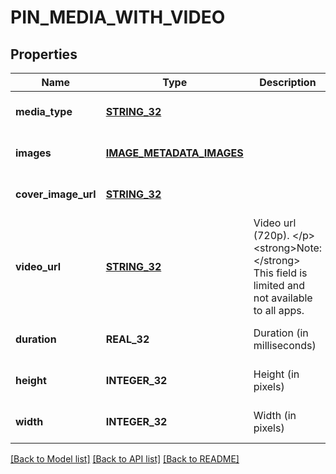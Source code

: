 # PIN_MEDIA_WITH_VIDEO

## Properties
Name | Type | Description | Notes
------------ | ------------- | ------------- | -------------
**media_type** | [**STRING_32**](STRING_32.md) |  | [optional] [default to null]
**images** | [**IMAGE_METADATA_IMAGES**](ImageMetadata_images.md) |  | [optional] [default to null]
**cover_image_url** | [**STRING_32**](STRING_32.md) |  | [optional] [default to null]
**video_url** | [**STRING_32**](STRING_32.md) | Video url (720p). &lt;/p&gt;&lt;strong&gt;Note:&lt;/strong&gt; This field is limited and not available to all apps. | [optional] [default to null]
**duration** | **REAL_32** | Duration (in milliseconds) | [optional] [default to null]
**height** | **INTEGER_32** | Height (in pixels) | [optional] [default to null]
**width** | **INTEGER_32** | Width (in pixels) | [optional] [default to null]

[[Back to Model list]](../README.md#documentation-for-models) [[Back to API list]](../README.md#documentation-for-api-endpoints) [[Back to README]](../README.md)



